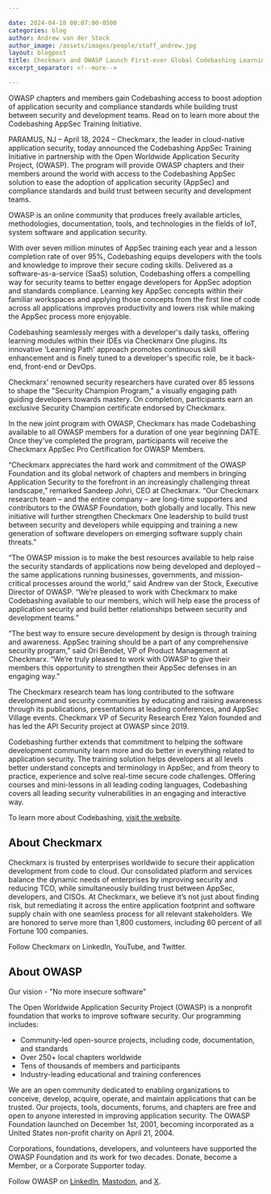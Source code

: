 ```yaml
---

date: 2024-04-18 00:07:00-0500
categories: blog
author: Andrew van der Stock
author_image: /assets/images/people/staff_andrew.jpg
layout: blogpost
title: Checkmarx and OWASP Launch First-ever Global Codebashing Learning Initiative
excerpt_separator: <!--more-->

---
```


OWASP chapters and members gain Codebashing access to boost adoption of application security and compliance standards while building trust between security and development teams. Read on to learn more about the Codebashing AppSec Training Initiative.

<!--more-->

PARAMUS, NJ – April 18, 2024 – Checkmarx, the leader in cloud-native application security, today announced the Codebashing AppSec Training Initiative in partnership with the Open Worldwide Application Security Project, (OWASP). The program will provide OWASP chapters and their members around the world with access to the Codebashing AppSec solution to ease the adoption of application security (AppSec) and compliance standards and build trust between security and development teams. 

OWASP is an online community that produces freely available articles, methodologies, documentation, tools, and technologies in the fields of IoT, system software and application security.

With over seven million minutes of AppSec training each year and a lesson completion rate of over 95%, Codebashing equips developers with the tools and knowledge to improve their secure coding skills. Delivered as a software-as-a-service (SaaS) solution, Codebashing offers a compelling way for security teams to better engage developers for AppSec adoption and standards compliance. Learning key AppSec concepts within their familiar workspaces and applying those concepts from the first line of code across all applications improves productivity and lowers risk while making the AppSec process more enjoyable. 

Codebashing seamlessly merges with a developer's daily tasks, offering learning modules within their IDEs via Checkmarx One plugins. Its innovative 'Learning Path' approach promotes continuous skill enhancement and is finely tuned to a developer's specific role, be it back-end, front-end or DevOps. 

Checkmarx’ renowned security researchers have curated over 85 lessons to shape the "Security Champion Program," a visually engaging path guiding developers towards mastery. On completion, participants earn an exclusive Security Champion certificate endorsed by Checkmarx. 

In the new joint program with OWASP, Checkmarx has made Codebashing available to all OWASP members for a duration of one year beginning DATE. Once they’ve completed the program, participants will receive the Checkmarx AppSec Pro Certification for OWASP Members. 

“Checkmarx appreciates the hard work and commitment of the OWASP Foundation and its global network of chapters and members in bringing Application Security to the forefront in an increasingly challenging threat landscape,” remarked Sandeep Johri, CEO at Checkmarx. “Our Checkmarx research team – and the entire company – are long-time supporters and contributors to the OWASP Foundation, both globally and locally. This new initiative will further strengthen Checkmarx One leadership to build trust between security and developers while equipping and training a new generation of software developers on emerging software supply chain threats.”

“The OWASP mission is to make the best resources available to help raise the security standards of applications now being developed and deployed – the same applications running businesses, governments, and mission-critical processes around the world,” said Andrew van der Stock, Executive Director of OWASP. “We’re pleased to work with Checkmarx to make Codebashing available to our members, which will help ease the process of application security and build better relationships between security and development teams.”

“The best way to ensure secure development by design is through training and awareness. AppSec training should be a part of any comprehensive security program,” said Ori Bendet, VP of Product Management at Checkmarx. “We’re truly pleased to work with OWASP to give their members this opportunity to strengthen their AppSec defenses in an engaging way.”

The Checkmarx research team has long contributed to the software development and security communities by educating and raising awareness through its publications, presentations at leading conferences, and AppSec Village events. Checkmarx VP of Security Research Erez Yalon founded and has led the API Security project at OWASP since 2019.

Codebashing further extends that commitment to helping the software development community learn more and do better in everything related to application security. The training solution helps developers at all levels better understand concepts and terminology in AppSec, and from theory to practice, experience and solve real-time secure code challenges. Offering courses and mini-lessons in all leading coding languages, Codebashing covers all leading security vulnerabilities in an engaging and interactive way.  
 
To learn more about Codebashing, [visit the website](https://www.codebashing.com/).

## About Checkmarx

Checkmarx is trusted by enterprises worldwide to secure their application development from code to cloud. Our consolidated platform and services balance the dynamic needs of enterprises by improving security and reducing TCO, while simultaneously building trust between AppSec, developers, and CISOs. At Checkmarx, we believe it’s not just about finding risk, but remediating it across the entire application footprint and software supply chain with one seamless process for all relevant stakeholders. We are honored to serve more than 1,800 customers, including 60 percent of all Fortune 100 companies. 

Follow Checkmarx on LinkedIn, YouTube, and Twitter.

## About OWASP

Our vision - "No more insecure software"

The Open Worldwide Application Security Project (OWASP) is a nonprofit foundation that works to improve software security. Our programming includes:

- Community-led open-source projects, including code, documentation, and standards
- Over 250+ local chapters worldwide
- Tens of thousands of members and participants
- Industry-leading educational and training conferences

We are an open community dedicated to enabling organizations to conceive, develop, acquire, operate, and maintain applications that can be trusted. Our projects, tools, documents, forums, and chapters are free and open to anyone interested in improving application security. The OWASP Foundation launched on December 1st, 2001, becoming incorporated as a United States non-profit charity on April 21, 2004.

Corporations, foundations, developers, and volunteers have supported the OWASP Foundation and its work for two decades. Donate, become a Member, or a Corporate Supporter today.

Follow OWASP on [LinkedIn](https://www.linkedin.com/company/owasp/), [Mastodon](https://infosec.exchange/@owasp), and [X](https://x.com/owasp).